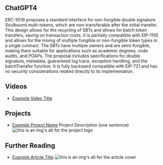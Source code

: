 ## ChatGPT4

ERC-5516 proposes a standard interface for non-fungible double signature Soulbound multi-tokens, which are non-transferable after the initial transfer. This design allows for the recycling of SBTs and allows for batch token transfers, saving on transaction costs. It is partially compatible with EIP-1155 and allows for the mixing of multiple fungible or non-fungible token types in a single contract. The SBTs have multiple owners and are semi-fungible, making them suitable for applications such as academic degrees, code audits, and POAPs. The proposal includes specifications for double signature, metadata, guaranteed log trace, exception handling, and the batchTransfer function. It is fully backward compatible with EIP-721 and has no security considerations related directly to its implementation.

## Videos

- [Example Video Title](https://www.youtube.com/watch?v=TDGq4aeevgY)

## Projects

- [Example Project Name](https://xxxx.xxx/xxxxx) Project Description (one sentence) ![this is an img's alt for the project logo](https://xxxx.xxx/project-logo.xxx)

## Further Reading

- [Example Article Title](https://xxxx.xxx/xxxxx) ![this is an img's alt for the article cover](https://xxxx.xxx/article-cover.xxx)
